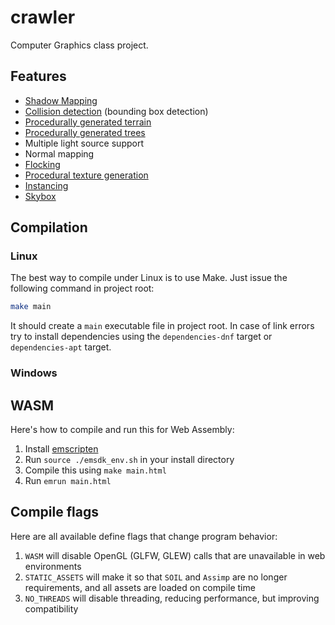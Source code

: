 # crawler

Computer Graphics class project.

## Features

- [Shadow Mapping](./shaders/textured.frag)
- [Collision detection](./src/engine/utils/collision.cpp) (bounding box detection)
- [Procedurally generated terrain](./src/objects/random_floor.hpp)
- [Procedurally generated trees](./src/objects/tree.hpp)
- Multiple light source support
- Normal mapping
- [Flocking](./src/objects/boid.hpp)
- [Procedural texture generation](./src/objects/leaves.hpp)
- [Instancing](./src/engine/renderable/model.cpp)
- [Skybox](./src/engine/renderable/skybox.cpp)

## Compilation

### Linux

The best way to compile under Linux is to use Make. Just issue the following
command in project root:

```bash
make main
```

It should create a ```main``` executable file in project root. In case of
link errors try to install dependencies using the ```dependencies-dnf``` target
or ```dependencies-apt``` target.

### Windows

## WASM

Here's how to compile and run this for Web Assembly:

1. Install [emscripten](https://emscripten.org/docs/getting_started/downloads.html)
2. Run ```source ./emsdk_env.sh``` in your install directory
3. Compile this using ```make main.html```
4. Run ```emrun main.html```

## Compile flags

Here are all available define flags that change program behavior:

1. ```WASM``` will disable OpenGL (GLFW, GLEW) calls that are unavailable in web
    environments
2. ```STATIC_ASSETS``` will make it so that ```SOIL``` and ```Assimp``` are no
    longer requirements, and all assets are loaded on compile time
3. ```NO_THREADS``` will disable threading, reducing performance, but improving
    compatibility

